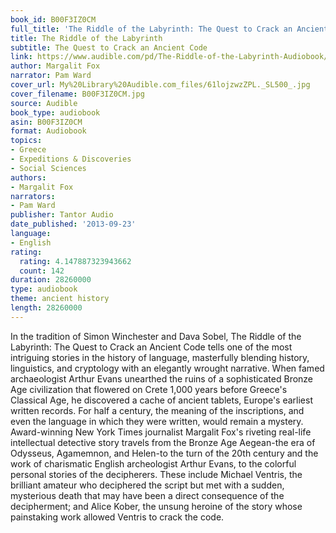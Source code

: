 ```yaml
---
book_id: B00F3IZ0CM
full_title: 'The Riddle of the Labyrinth: The Quest to Crack an Ancient Code'
title: The Riddle of the Labyrinth
subtitle: The Quest to Crack an Ancient Code
link: https://www.audible.com/pd/The-Riddle-of-the-Labyrinth-Audiobook/B00F3IZ0CM
author: Margalit Fox
narrator: Pam Ward
cover_url: My%20Library%20Audible.com_files/61lojzwzZPL._SL500_.jpg
cover_filename: B00F3IZ0CM.jpg
source: Audible
book_type: audiobook
asin: B00F3IZ0CM
format: Audiobook
topics:
- Greece
- Expeditions & Discoveries
- Social Sciences
authors:
- Margalit Fox
narrators:
- Pam Ward
publisher: Tantor Audio
date_published: '2013-09-23'
language:
- English
rating:
  rating: 4.147887323943662
  count: 142
duration: 28260000
type: audiobook
theme: ancient history
length: 28260000
---
```

In the tradition of Simon Winchester and Dava Sobel, The Riddle of the Labyrinth: The Quest to Crack an Ancient Code tells one of the most intriguing stories in the history of language, masterfully blending history, linguistics, and cryptology with an elegantly wrought narrative. When famed archaeologist Arthur Evans unearthed the ruins of a sophisticated Bronze Age civilization that flowered on Crete 1,000 years before Greece's Classical Age, he discovered a cache of ancient tablets, Europe's earliest written records. For half a century, the meaning of the inscriptions, and even the language in which they were written, would remain a mystery.
Award-winning New York Times journalist Margalit Fox's riveting real-life intellectual detective story travels from the Bronze Age Aegean-the era of Odysseus, Agamemnon, and Helen-to the turn of the 20th century and the work of charismatic English archeologist Arthur Evans, to the colorful personal stories of the decipherers. These include Michael Ventris, the brilliant amateur who deciphered the script but met with a sudden, mysterious death that may have been a direct consequence of the decipherment; and Alice Kober, the unsung heroine of the story whose painstaking work allowed Ventris to crack the code.

